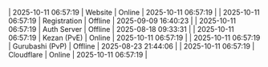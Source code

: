 | 2025-10-11 06:57:19 | Website | Online | 2025-10-11 06:57:19 |
| 2025-10-11 06:57:19 | Registration | Offline | 2025-09-09 16:40:23 |
| 2025-10-11 06:57:19 | Auth Server | Offline | 2025-08-18 09:33:31 |
| 2025-10-11 06:57:19 | Kezan (PvE) | Online | 2025-10-11 06:57:19 |
| 2025-10-11 06:57:19 | Gurubashi (PvP) | Offline | 2025-08-23 21:44:06 |
| 2025-10-11 06:57:19 | Cloudflare | Online | 2025-10-11 06:57:19 |
